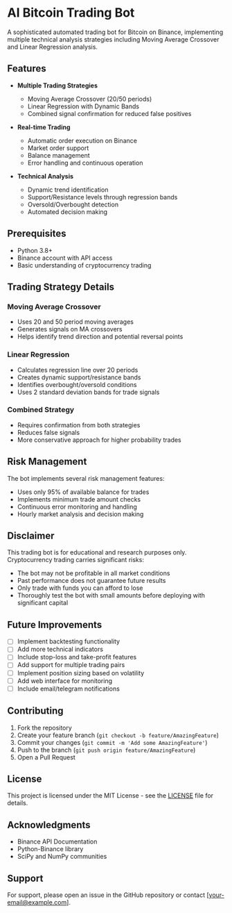 # AI Bitcoin Trading Bot

A sophisticated automated trading bot for Bitcoin on Binance, implementing multiple technical analysis strategies including Moving Average Crossover and Linear Regression analysis.

## Features

- **Multiple Trading Strategies**
  - Moving Average Crossover (20/50 periods)
  - Linear Regression with Dynamic Bands
  - Combined signal confirmation for reduced false positives

- **Real-time Trading**
  - Automatic order execution on Binance
  - Market order support
  - Balance management
  - Error handling and continuous operation

- **Technical Analysis**
  - Dynamic trend identification
  - Support/Resistance levels through regression bands
  - Oversold/Overbought detection
  - Automated decision making

## Prerequisites

- Python 3.8+
- Binance account with API access
- Basic understanding of cryptocurrency trading



## Trading Strategy Details

### Moving Average Crossover
- Uses 20 and 50 period moving averages
- Generates signals on MA crossovers
- Helps identify trend direction and potential reversal points

### Linear Regression
- Calculates regression line over 20 periods
- Creates dynamic support/resistance bands
- Identifies overbought/oversold conditions
- Uses 2 standard deviation bands for trade signals

### Combined Strategy
- Requires confirmation from both strategies
- Reduces false signals
- More conservative approach for higher probability trades

## Risk Management

The bot implements several risk management features:
- Uses only 95% of available balance for trades
- Implements minimum trade amount checks
- Continuous error monitoring and handling
- Hourly market analysis and decision making

## Disclaimer

This trading bot is for educational and research purposes only. Cryptocurrency trading carries significant risks:

- The bot may not be profitable in all market conditions
- Past performance does not guarantee future results
- Only trade with funds you can afford to lose
- Thoroughly test the bot with small amounts before deploying with significant capital

## Future Improvements

- [ ] Implement backtesting functionality
- [ ] Add more technical indicators
- [ ] Include stop-loss and take-profit features
- [ ] Add support for multiple trading pairs
- [ ] Implement position sizing based on volatility
- [ ] Add web interface for monitoring
- [ ] Include email/telegram notifications

## Contributing

1. Fork the repository
2. Create your feature branch (`git checkout -b feature/AmazingFeature`)
3. Commit your changes (`git commit -m 'Add some AmazingFeature'`)
4. Push to the branch (`git push origin feature/AmazingFeature`)
5. Open a Pull Request

## License

This project is licensed under the MIT License - see the [LICENSE](LICENSE) file for details.

## Acknowledgments

- Binance API Documentation
- Python-Binance library
- SciPy and NumPy communities

## Support

For support, please open an issue in the GitHub repository or contact [your-email@example.com].


